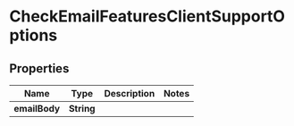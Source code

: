 

# CheckEmailFeaturesClientSupportOptions


## Properties

| Name | Type | Description | Notes |
|------------ | ------------- | ------------- | -------------|
|**emailBody** | **String** |  |  |




